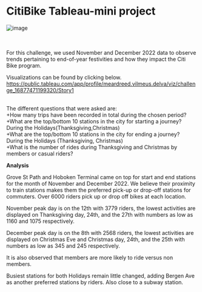 # CitiBike Tableau-mini project

![image](https://github.com/meardreed/Tableau-Challenge/assets/124413887/1597d15c-c77e-4526-a6f7-6b3498fffa2c)

<br>
<br>For this challenge, we used November and December 2022 data to observe trends pertaining to end-of-year festivities and how they impact the Citi Bike program.

Visualizations can be found by clicking below.
https://public.tableau.com/app/profile/meardreed.vilmeus.delva/viz/challenge_16877471199320/Story1

<br>The different questions that were asked are:
<br>+How many trips have been recorded in total during the chosen period?
<br>+What are the top/bottom 10 stations in the city for starting a journey? During the Holidays(Thanksgiving,Christmas)
<br>+What are the top/bottom 10 stations in the city for ending a journey? During the Holidays (Thanksgiving, Christmas)
<br>+What is the number of rides during Thanksgiving and Christmas by members or casual riders?


**Analysis**

Grove St Path and Hoboken Terminal came on top for start and end stations for the month of November and December 2022. We believe their proximity to train stations makes them the preferred pick-up or drop-off stations for commuters. Over 6000 riders pick up or drop off bikes at each location.

November peak day is on the 12th with 3779 riders, the lowest activities are displayed on Thanksgiving day, 24th, and the 27th with numbers as low as 1160 and 1075 respectively.

December peak day is on the 8th with 2568 riders, the lowest activities are displayed on Christmas Eve and Christmas day, 24th, and the 25th with numbers as low as 345 and 245 respectively.

It is also observed that members are more likely to ride versus non members.

Busiest stations for both Holidays remain little changed, adding Bergen Ave as another preferred stations by riders. Also close to a subway station.
